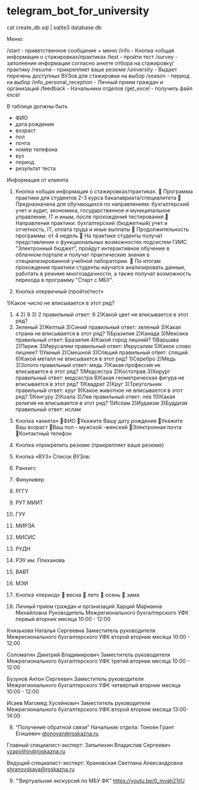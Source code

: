 # telegram_bot_for_university


cat create_db.sql | sqlite3 database.db

Меню:

/start - приветственное сообщение + меню
/info - Кнопка «общая информация о стажировках/практиках
/test - пройти тест
/survey - заполнение информации согласно анкете отбора на стажировку/практику
/resume - прикрепляет ваше резюме
/university - Выдает перечень доступных ВУЗов для стажировки на выбор
/season - период на выбор
/info_personal_reception - Личный прием граждан и организаций
/feedback - Начальники отделов
/get_excel - получить файл excel

В таблице должны быть 
- ФИО 
- дата рождения
- возраст
- пол
- почта
- номер телефона
- вуз 
- период
- результат теста



Информация от клиента

1. Кнопка «общая информация о стажировках/практиках.
	Программа практики для студентов 2-3 курса бакалавриата/специалитета
	Предназначена для обучающихся по направлениям: бухгалтерский учет и аудит, экономика, государственное и муниципальное управление, IT и иным, после прохождения тестирования
	Направления практики: бухгалтерский (бюджетный) учет и отчетность, IT, оплата труда и иные выплаты
	Продолжительность программы: от 4 недель
	На практике студенты получат представление о функциональных возможностях подсистем ГИИС "Электронный бюджет", пройдут интерактивное обучение в облачном портале и получат практические знания в специализированной учебной лаборатории.
	По итогам прохождения практики студенты научатся анализировать данные, работать в режиме многозадачности, а также получат возможность перехода в программу "Старт с МБУ".







2. Кнопка «первичный (пройти)тест» 

1)Какое число не вписывается в этот ряд?
1) 4 2) 9 3) 2 правильный ответ: 9
2)Какой цвет не вписывается в этот ряд?
1) Зеленый 2)Желтый 3)Синий   правильный ответ:  зеленый
3)Какая страна не вписывается в этот ряд?
1)Бразилия 2)Канада 3)Мексика   правильный ответ: Бразилия
4)Какой город лишний?
1)Варшава 2)Париж 3)Иерусалим  правильный ответ: Иерусалим
5)Какое слово лишнее?
1)Умный 2)Смешной 3)Спящий  правильный ответ: спящий
6)Какой металл не вписывается в этот ряд?
1)Серебро 2)Медь 3)Золото    правильный ответ: медь
7)Какая профессия не вписывается в этот ряд?
1)Медсестра 2)Костоправ 3)Хирург   правильный ответ: медсестра 
8)Какая геометрическая фигура не вписывается в этот ряд?
1)Квадрат 2)Круг 3)Треугольник    правильный ответ: круг
9)Какое животное не вписывается в этот ряд?
1)Кенгуру 2)Коала 3)Лев    правильный ответ: лев
10)Какая религия не вписывается в этот ряд?
1)Ислам 2)Иудаизм 3)Буддизм    правильный ответ: ислам




3. Кнопка «анкета» 
ФИО
Укажите Вашу дату рождения
Укажите Ваш возраст
Ваш пол
             - мужской
             -женский
Электронная почта
Контактный телефон




4. Кнопка «прикрепить резюме
(прикрепляет ваше резюме)
 



5. Кнопка «ВУЗ»
Список ВУЗов:  
1. Ранхигс  
2. Финунивер 
3. РГГУ 
4. РУТ МИИТ  
5. ГУУ 
6. МИРЭА  
7. МИСИС  
8. РУДН  
9. РЭУ им. Плеханова  
10. ВАВТ
11. МЭИ





6. Кнопка «период» 
	весна
	лето
	осень 
	зима



   


7. Личный прием граждан и организаций
Харций Марианна Михайловна
Руководитель Межрегионального бухгалтерского УФК
первый вторник месяца
10:00 - 12:00

Князькова Наталья Сергеевна
Заместитель руководителя Межрегионального бухгалтерского УФК
второй вторник месяца
10:00 - 12:00

Соломатин Дмитрий Владимирович 
Заместитель руководителя Межрегионального бухгалтерского УФК
третий вторник месяца
10:00 - 12:00

Бузунов Антон Сергеевич
Заместитель руководителя Межрегионального бухгалтерского УФК 
четвёртый вторник месяца
10:00 - 12:00

Исаев Магомед Хусейнович
Заместитель руководителя Межрегионального бухгалтерского УФК 
второй вторник месяца
13:00-14:00





8. “Получение обратной связи”
Начальник отдела:
Тоноян Грант Егишевич
gtonoyan@roskazna.ru

Главный специалист-эксперт:
Запылихин Владислав Сергеевич
vzapylihin@roskazna.ru

Ведущий специалист-эксперт:
Храновская Светлана Александровна
shranovskaya@roskazna.ru





9.  “’Виртуальная экскурсия по МБУ ФК” 
https://youtu.be/0_mvah21iIU
